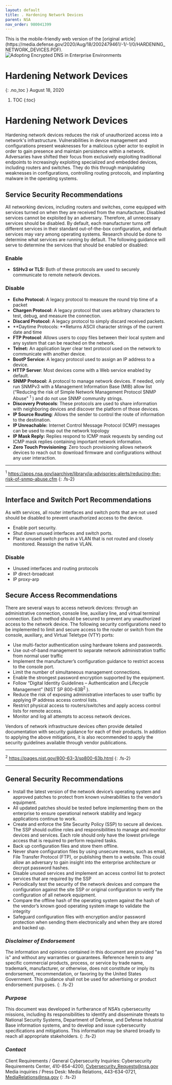 ```yaml
---
layout: default
title: . Hardening Network Devices 
parent: NSA 
nav_order: 980041399 
---
```

<style>
.dont-break-out {
  /* These are technically the same, but use both */
  overflow-wrap: break-word;
  word-wrap: break-word;

  -ms-word-break: break-all;
  /* This is the dangerous one in WebKit, as it breaks things wherever */
  word-break: break-all;
  /* Instead use this non-standard one: */
  word-break: break-word;
}
</style>

<div class="dont-break-out" markdown="1">
This is the mobile-friendly web version of the [original article](https://media.defense.gov/2020/Aug/18/2002479461/-1/-1/0/HARDENING_NETWORK_DEVICES.PDF).

<img src="https://statics.bsafes.com/images/publications/HARDENING_NETWORK_DEVICES.png" alt="Adopting Encrypted DNS in Enterprise Environments" style="display:block; margin:0 auto">

# Hardening Network Devices 
{: .no_toc }
August 18, 2020
1. TOC
{:toc}

# Hardening Network Devices
Hardening network devices reduces the risk of unauthorized access into a network's infrastructure. Vulnerabilities in device management and configurations present weaknesses for a malicious cyber actor to exploit in order to gain presence and maintain persistence within a network. Adversaries have shifted their focus from exclusively exploiting traditional endpoints to increasingly exploiting specialized and embedded devices, including routers and switches. They do this through manipulating weaknesses in configurations, controlling routing protocols, and implanting malware in the operating systems.

##  Service Security Recommendations
All networking devices, including routers and switches, come equipped with services turned on when they are received from the manufacturer. Disabled services cannot be exploited by an adversary. Therefore, all unnecessary services should be disabled. By default, each manufacturer turns off different services in their standard out-of-the-box configuration, and default services may vary among operating systems. Research should be done to determine what services are running by default. The following guidance will serve to determine the services that should be enabled or disabled:

### Enable
- **SSHv3 or TLS:** Both of these protocols are used to securely communicate to remote network devices.

### Disable
- **Echo Protocol:** A legacy protocol to measure the round trip time of a packet
- **Chargen Protocol:** A legacy protocol that uses arbitrary characters to test, debug, and measure the connection.
- **Discard Protocol:** A legacy protocol to simply discard received packets.
- **Daytime Protocols: **Returns ASCII character strings of the current date and time
- **FTP Protocol**: Allows users to copy files between their local system and any system that can be reached on the network.
- **Telnet:** An application layer clear text protocol used on the network to communicate with another device.
- **BootP Service:** A legacy protocol used to assign an IP address to a device.
- **HTTP Server**: Most devices come with a Web service enabled by default.
- **SNMP Protocol:** A protocol to manage network devices. If needed, only run SNMPv3 with a Management Information Base (MIB) allow list (“Reducing the risk of Simple Network Management Protocol SNMP Abuse” <sup>1</sup> ) and do not use SNMP community strings.
- **Discovery Protocols**: These protocols are used to share information with neighboring devices and discover the platform of those devices.
- **IP Source Routing**: Allows the sender to control the route of information to the destination.
- **IP Unreachable:** Internet Control Message Protocol (ICMP) messages can be used to map out the network topology
- **IP Mask Reply:** Replies respond to ICMP mask requests by sending out ICMP mask replies containing important network information.
- **Zero Touch Provisioning**: Zero touch provisioning allows network devices to reach out to download firmware and configurations without any user interaction.

***

<sup>1</sup> https://apps.nsa.gov/iaarchive/library/ia-advisories-alerts/reducing-the-risk-of-snmp-abuse.cfm
{: .fs-2}

***

## Interface and Switch Port Recommendations
As with services, all router interfaces and switch ports that are not used should be disabled to prevent unauthorized access to the device.

- Enable port security.
- Shut down unused interfaces and switch ports.
- Place unused switch ports in a VLAN that is not routed and closely monitored. Reassign the native VLAN.

### Disable

- Unused interfaces and routing protocols
- IP direct-broadcast
- IP proxy-arp

## Secure Access Recommendations
There are several ways to access network devices: through an administrative connection, console line, auxiliary line, and virtual terminal connection. Each method should be secured to prevent any unauthorized access to the network device. The following security configurations need to be implemented to limit and secure access to the router or switch from the console, auxiliary, and Virtual Teletype (VTY) ports:

- Use multi-factor authentication using hardware tokens and passwords.
- Use out-of-band management to separate network administration traffic from normal user traffic
- Implement the manufacturer’s configuration guidance to restrict access to the console port.
- Limit the number of simultaneous management connections.
- Enable the strongest password encryption supported by the equipment.
- Follow “Digital Identity Guidelines – Authentication and Lifecycle Management” (NIST SP 800-63B<sup>2</sup> ).
- Reduce the risk of exposing administrative interfaces to user traffic by applying IP address access control lists.
- Restrict physical access to routers/switches and apply access control lists for remote access.
- Monitor and log all attempts to access network devices.

Vendors of network infrastructure devices often provide detailed documentation with security guidance for each of their products. In addition to applying the above mitigations, it is also recommended to apply the security guidelines available through vendor publications.

***

<sup>2</sup> https://pages.nist.gov/800-63-3/sp800-63b.html
{: .fs-2}

***

## General Security Recommendations
- Install the latest version of the network device’s operating system and approved patches to protect from known vulnerabilities to the vendor’s equipment.
- All updated patches should be tested before implementing them on the enterprise to ensure operational network stability and legacy applications continue to work.
- Create and enforce the Site Security Policy (SSP) to secure all devices. The SSP should outline roles and responsibilities to manage and monitor devices and services. Each role should only have the lowest privilege access that is required to perform required tasks.
- Back up configuration files and store them offline.
- Never share configuration files by using unsecure means, such as email, File Transfer Protocol (FTP), or publishing them to a website. This could allow an adversary to gain insight into the enterprise architecture or decrypt password hashes.
- Disable unused services and implement an access control list to protect services that are required by the SSP
- Periodically test the security of the network devices and compare the configuration against the site SSP or original configuration to verify the configuration of all network equipment.
- Compare the offline hash of the operating system against the hash of the vendor’s known good operating system image to validate the integrity
- Safeguard configuration files with encryption and/or password protection when sending them electronically and when they are stored and backed up.

### _Disclaimer of Endorsement_
The information and opinions contained in this document are provided "as is" and without any warranties or guarantees. Reference herein to any specific commercial products, process, or service by trade name, trademark, manufacturer, or otherwise, does not constitute or imply its endorsement, recommendation, or favoring by the United States Government. This guidance shall not be used for advertising or product endorsement purposes.
{: .fs-2}

### _Purpose_
This document was developed in furtherance of NSA’s cybersecurity missions, including its responsibilities to identify and disseminate threats to National Security Systems, Department of Defense, and Defense Industrial Base information systems, and to develop and issue cybersecurity specifications and mitigations. This information may be shared broadly to reach all appropriate stakeholders.
{: .fs-2}

### _Contact_
Client Requirements / General Cybersecurity Inquiries: Cybersecurity Requirements Center, 410-854-4200, Cybersecurity_Requests@nsa.gov Media inquiries / Press Desk: Media Relations, 443-634-0721, MediaRelations@nsa.gov
{: .fs-2}
